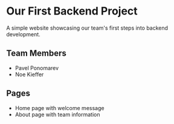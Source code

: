 # Our First Backend Project

A simple website showcasing our team's first steps into backend development.

## Team Members
- Pavel Ponomarev
- Noe Kieffer

## Pages
- Home page with welcome message
- About page with team information
